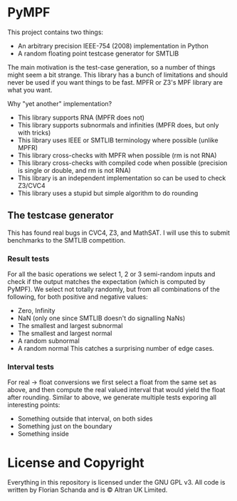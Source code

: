 # PyMPF
This project contains two things:
  - An arbitrary precision IEEE-754 (2008) implementation in Python
  - A random floating point testcase generator for SMTLIB

The main motivation is the test-case generation, so a number of things might seem a
bit strange. This library has a bunch of limitations and should never be used if you
want things to be fast. MPFR or Z3's MPF library are what you want.

Why "yet another" implementation?
  - This library supports RNA (MPFR does not)
  - This library supports subnormals and infinities (MPFR does, but only with tricks)
  - This library uses IEEE or SMTLIB terminology where possible (unlike MPFR)
  - This library cross-checks with MPFR when possible (rm is not RNA)
  - This library cross-checks with compiled code when possible (precision is single or double, and rm is not RNA)
  - This library is an independent implementation so can be used to check Z3/CVC4
  - This library uses a stupid but simple algorithm to do rounding
  
## The testcase generator
This has found real bugs in CVC4, Z3, and MathSAT. I will use this to submit benchmarks to the SMTLIB competition.

### Result tests
For all the basic operations we select 1, 2 or 3 semi-random inputs and check if
the output matches the expectation (which is computed by PyMPF). We select not
totally randomly, but from all combinations of the following, for both positive
and negative values:
  - Zero, Infinity
  - NaN (only one since SMTLIB doesn't do signalling NaNs)
  - The smallest and largest subnormal
  - The smallest and largest normal
  - A random subnormal
  - A random normal
This catches a surprising number of edge cases.

### Interval tests
For real -> float conversions we first select a float from the same set as above, and
then compute the real valued interval that would yield the float after rounding.
Similar to above, we generate multiple tests exporing all interesting points:
  - Something outside that interval, on both sides
  - Something just on the boundary
  - Something inside
  
# License and Copyright
Everything in this repository is licensed under the GNU GPL v3.
All code is written by Florian Schanda and is :copyright: Altran UK Limited. 
